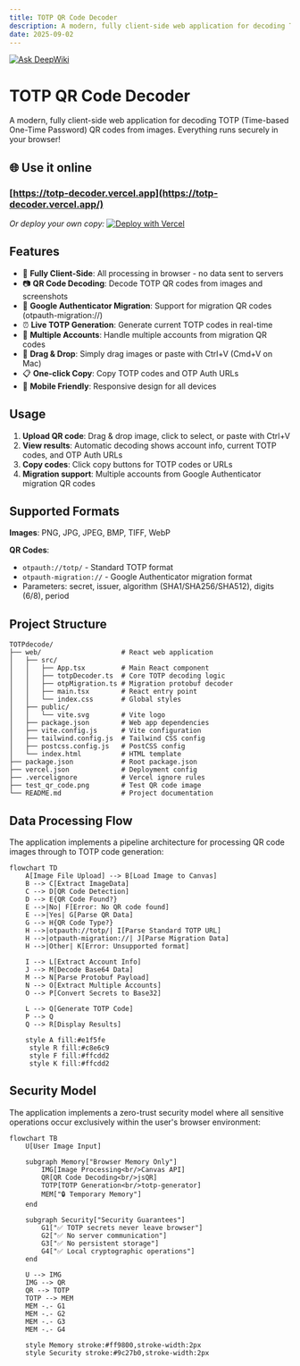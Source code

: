 ```yaml
---
title: TOTP QR Code Decoder
description: A modern, fully client-side web application for decoding TOTP (Time-based One-Time Password) QR codes from images. Everything runs securely in your browser!
date: 2025-09-02
---
```


[![Ask DeepWiki](https://deepwiki.com/badge.svg)](https://deepwiki.com/VizzleTF/totp_decoder)

# TOTP QR Code Decoder 

A modern, fully client-side web application for decoding TOTP (Time-based One-Time Password) QR codes from images. Everything runs securely in your browser!

## 🌐 Use it online
### [https://totp-decoder.vercel.app](https://totp-decoder.vercel.app/)

*Or deploy your own copy:* 
[![Deploy with Vercel](https://vercel.com/button)](https://vercel.com/new/clone?repository-url=https://github.com/VizzleTF/TOTP_decoder)

## Features

- 🔐 **Fully Client-Side**: All processing in browser - no data sent to servers
- 📷 **QR Code Decoding**: Decode TOTP QR codes from images and screenshots
- 📱 **Google Authenticator Migration**: Support for migration QR codes (otpauth-migration://)
- ⏰ **Live TOTP Generation**: Generate current TOTP codes in real-time
- 👥 **Multiple Accounts**: Handle multiple accounts from migration QR codes
- 📁 **Drag & Drop**: Simply drag images or paste with Ctrl+V (Cmd+V on Mac)
- 📋 **One-click Copy**: Copy TOTP codes and OTP Auth URLs
- 📱 **Mobile Friendly**: Responsive design for all devices

## Usage

1. **Upload QR code**: Drag & drop image, click to select, or paste with Ctrl+V
2. **View results**: Automatic decoding shows account info, current TOTP codes, and OTP Auth URLs
3. **Copy codes**: Click copy buttons for TOTP codes or URLs
4. **Migration support**: Multiple accounts from Google Authenticator migration QR codes

## Supported Formats

**Images**: PNG, JPG, JPEG, BMP, TIFF, WebP

**QR Codes**:
- `otpauth://totp/` - Standard TOTP format
- `otpauth-migration://` - Google Authenticator migration format
- Parameters: secret, issuer, algorithm (SHA1/SHA256/SHA512), digits (6/8), period

## Project Structure

```
TOTPdecode/
├── web/                    # React web application
│   ├── src/
│   │   ├── App.tsx         # Main React component
│   │   ├── totpDecoder.ts  # Core TOTP decoding logic
│   │   ├── otpMigration.ts # Migration protobuf decoder
│   │   ├── main.tsx        # React entry point
│   │   └── index.css       # Global styles
│   ├── public/
│   │   └── vite.svg        # Vite logo
│   ├── package.json        # Web app dependencies
│   ├── vite.config.js      # Vite configuration
│   ├── tailwind.config.js  # Tailwind CSS config
│   ├── postcss.config.js   # PostCSS config
│   └── index.html          # HTML template
├── package.json            # Root package.json
├── vercel.json             # Deployment config
├── .vercelignore           # Vercel ignore rules
├── test_qr_code.png        # Test QR code image
└── README.md               # Project documentation
```

## Data Processing Flow

The application implements a pipeline architecture for processing QR code images through to TOTP code generation:

```mermaid
flowchart TD
    A[Image File Upload] --> B[Load Image to Canvas]
    B --> C[Extract ImageData]
    C --> D[QR Code Detection]
    D --> E{QR Code Found?}
    E -->|No| F[Error: No QR code found]
    E -->|Yes| G[Parse QR Data]
    G --> H{QR Code Type?}
    H -->|otpauth://totp/| I[Parse Standard TOTP URL]
    H -->|otpauth-migration://| J[Parse Migration Data]
    H -->|Other| K[Error: Unsupported format]
    
    I --> L[Extract Account Info]
    J --> M[Decode Base64 Data]
    M --> N[Parse Protobuf Payload]
    N --> O[Extract Multiple Accounts]
    O --> P[Convert Secrets to Base32]
    
    L --> Q[Generate TOTP Code]
    P --> Q
    Q --> R[Display Results]
    
    style A fill:#e1f5fe
     style R fill:#c8e6c9
     style F fill:#ffcdd2
     style K fill:#ffcdd2
```

## Security Model

The application implements a zero-trust security model where all sensitive operations occur exclusively within the user's browser environment:

```mermaid
flowchart TB
    U[User Image Input]
    
    subgraph Memory["Browser Memory Only"]
        IMG[Image Processing<br/>Canvas API]
        QR[QR Code Decoding<br/>jsQR]
        TOTP[TOTP Generation<br/>totp-generator]
        MEM["🔒 Temporary Memory"]
    end
    
    subgraph Security["Security Guarantees"]
        G1["✅ TOTP secrets never leave browser"]
        G2["✅ No server communication"]
        G3["✅ No persistent storage"]
        G4["✅ Local cryptographic operations"]
    end
    
    U --> IMG
    IMG --> QR
    QR --> TOTP
    TOTP --> MEM
    MEM -.- G1
    MEM -.- G2
    MEM -.- G3
    MEM -.- G4
    
    style Memory stroke:#ff9800,stroke-width:2px
    style Security stroke:#9c27b0,stroke-width:2px
```